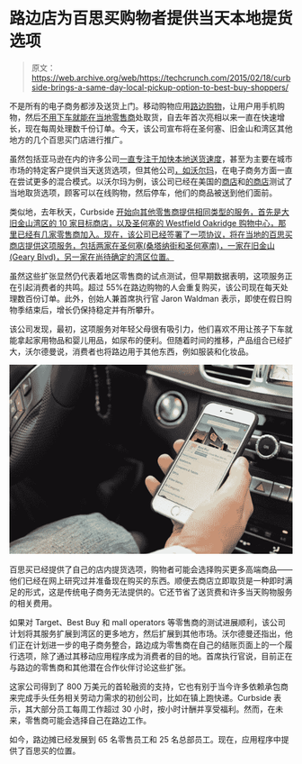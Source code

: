 # 路边店为百思买购物者提供当天本地提货选项 

> 原文：<https://web.archive.org/web/https://techcrunch.com/2015/02/18/curbside-brings-a-same-day-local-pickup-option-to-best-buy-shoppers/>

不是所有的电子商务都涉及送货上门。移动购物应用[路边购物](https://web.archive.org/web/20221005123804/https://shopcurbside.com/)，让用户用手机购物，然后[不用下车就能在当地零售商](https://web.archive.org/web/20221005123804/https://beta.techcrunch.com/2014/10/06/backed-by-9-5-million-curbside-launches-a-mobile-shopping-app-for-same-day-pickup-not-delivery/)处取货，自去年首次亮相以来一直在快速增长，现在每周处理数千份订单。今天，该公司宣布将在圣何塞、旧金山和湾区其他地方的几个百思买门店进行推广。

虽然包括亚马逊在内的许多公司[一直专注于加快本地送货速度](https://web.archive.org/web/20221005123804/https://beta.techcrunch.com/2015/02/17/amazon-prime-now-one-hour-delivery-goes-live-across-manhattan/)，甚至为主要在城市市场的特定客户提供当天送货选项，但其他公司[，如沃尔玛](https://web.archive.org/web/20221005123804/https://beta.techcrunch.com/2015/02/12/walmart-expands-its-online-grocery-shopping-with-store-pickup-option-to-two-more-markets/)，在电子商务方面一直在尝试更多的混合模式。以沃尔玛为例，该公司已经在美国的[商店](https://web.archive.org/web/20221005123804/http://www.thecitywire.com/node/34907#.VNy3MFPF83Y)和[的](https://web.archive.org/web/20221005123804/http://www.bizjournals.com/phoenix/news/2015/02/10/walmart-tests-out-online-grocery-orders-in-phoenix.html)[商店](https://web.archive.org/web/20221005123804/https://beta.techcrunch.com/2014/01/28/walmart-to-go-denver-grocery-test/)测试了当地取货选项，顾客可以在线购物，然后停车，他们的商品被送到他们面前。

类似地，去年秋天，Curbside [开始向其他零售商提供相同类型的服务，首先是大旧金山湾区的 10 家目标商店，以及圣何塞的 Westfield Oakridge 购物中心，那里已经有几家零售商加入。现在，该公司已经签署了一项协议，将在当地的百思买商店提供这项服务，包括两家在圣何塞(桑塔纳街和圣何塞南)，一家在旧金山(Geary Blvd)，另一家在尚待确定的湾区位置。](https://web.archive.org/web/20221005123804/https://beta.techcrunch.com/2015/02/12/walmart-expands-its-online-grocery-shopping-with-store-pickup-option-to-two-more-markets/)

虽然这些扩张显然仍代表着地区零售商的试点测试，但早期数据表明，这项服务正在引起消费者的共鸣。超过 55%在路边购物的人会重复购买，该公司现在每天处理数百份订单。此外，创始人兼首席执行官 Jaron Waldman 表示，即使在假日购物季结束后，增长仍保持稳定并有所攀升。

该公司发现，最初，这项服务对年轻父母很有吸引力，他们喜欢不用让孩子下车就能拿起家用物品和婴儿用品，如尿布的便利。但随着时间的推移，产品组合已经扩大，沃尔德曼说，消费者也将路边用于其他东西，例如服装和化妆品。

![Curbside-Best-Buy App](img/c9c17cd7509aacd5edcf102b70171ca9.png)

百思买已经提供了自己的店内提货选项，购物者可能会选择购买更多高端商品——他们已经在网上研究过并准备现在购买的东西。顺便去商店立即取货是一种即时满足的形式，这是传统电子商务无法提供的。它还节省了送货费和许多当天购物服务的相关费用。

如果对 Target、Best Buy 和 mall operators 等零售商的测试进展顺利，该公司计划将其服务扩展到湾区的更多地方，然后扩展到其他市场。沃尔德曼还指出，他们正在计划进一步的电子商务整合，路边成为零售商在自己的结账页面上的一个履行选项，除了通过其移动应用程序成为消费者的目的地。首席执行官说，目前正在与路边的零售商和其他潜在合作伙伴讨论这些扩张。

这家公司得到了 800 万美元的首轮融资的支持，它也有别于当今许多依赖承包商来完成手头任务相关劳动力需求的初创公司，比如在镇上跑快递。Curbside 表示，其大部分员工每周工作超过 30 小时，按小时计酬并享受福利。然而，在未来，零售商可能会选择自己在路边工作。

如今，路边摊已经发展到 65 名零售员工和 25 名总部员工。现在，应用程序中提供了百思买的位置。